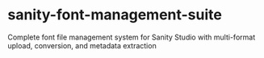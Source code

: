 # sanity-font-management-suite
Complete font file management system for Sanity Studio with multi-format upload, conversion, and metadata extraction

